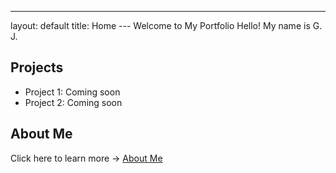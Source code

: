 ---
layout: default
title: Home
---  Welcome to My Portfolio Hello! My name is G. J.
## Projects
- Project 1: Coming soon
- Project 2: Coming soon
## About Me
Click here to learn more → [About Me](about.md)
